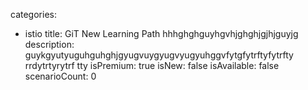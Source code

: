categories:
  - istio
title: GiT New Learning Path hhhghghguyhgvhjghghjgjhjguyjg
description: guykgyutyuguhguhghjgyugvuygyugvyugyuhggvfytgfytrftyfytrfty rrdytrtyrytrf tty
isPremium: true
isNew: false
isAvailable: false
scenarioCount: 0